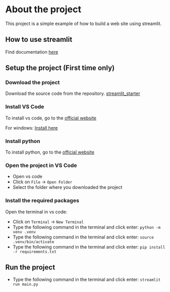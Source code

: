 # About the project

This project is a simple example of how to build a web site using streamlit.

## How to use streamlit

Find documentation [here](https://docs.streamlit.io/develop/api-reference)

## Setup the project (First time only)

### Download the project

Download the source code from the repository. [streamlit_starter](https://github.com/ayoussef-insight/streamlit_starter.git)

### Install VS Code

To install vs code, go to the [official website](https://code.visualstudio.com/download)

For windows: [Install here](https://code.visualstudio.com/sha/download?build=stable&os=win32-x64-user)

### Install python

To install python, go to the [official website](https://www.python.org/downloads/)

### Open the project in VS Code

- Open vs code
- Click on `File` -> `Open Folder`
- Select the folder where you downloaded the project

### Install the required packages

Open the terminal in vs code:

- Click on `Terminal` -> `New Terminal`
- Type the following command in the terminal and click enter: `python -m venv .venv`
- Type the following command in the terminal and click enter: `source .venv/bin/activate`
- Type the following command in the terminal and click enter: `pip install -r requirements.txt`

## Run the project

- Type the following command in the terminal and click enter: `streamlit run main.py`

